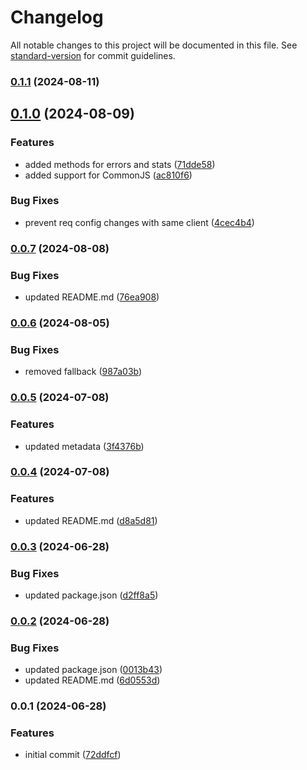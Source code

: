 # Changelog

All notable changes to this project will be documented in this file. See [standard-version](https://github.com/conventional-changelog/standard-version) for commit guidelines.

### [0.1.1](https://github.com/cedrick-ah/resilient-client/compare/v0.1.0...v0.1.1) (2024-08-11)

## [0.1.0](https://github.com/cedrick-ah/resilient-client/compare/v0.0.7...v0.1.0) (2024-08-09)


### Features

* added methods for errors and stats ([71dde58](https://github.com/cedrick-ah/resilient-client/commit/71dde58fda5fbebf97e2fe9919269a085a776fb5))
* added support for CommonJS ([ac810f6](https://github.com/cedrick-ah/resilient-client/commit/ac810f6155b1b840b466b415d0a2f4a03349ab96))


### Bug Fixes

* prevent req config changes with same client ([4cec4b4](https://github.com/cedrick-ah/resilient-client/commit/4cec4b4525f4acfadb6a443d88c75ef1718a5f16))

### [0.0.7](https://github.com/cedrick-ah/resilient-client/compare/v0.0.6...v0.0.7) (2024-08-08)


### Bug Fixes

* updated README.md ([76ea908](https://github.com/cedrick-ah/resilient-client/commit/76ea908eea5ac7121bb57ab03bc40c35be4c9dff))

### [0.0.6](https://github.com/cedrick-ah/resilient-client/compare/v0.0.5...v0.0.6) (2024-08-05)


### Bug Fixes

* removed fallback ([987a03b](https://github.com/cedrick-ah/resilient-client/commit/987a03be252a1f98326f0acbedca0b09450e3302))

### [0.0.5](https://github.com/cedrick-ah/resilient-client/compare/v0.0.4...v0.0.5) (2024-07-08)


### Features

* updated metadata ([3f4376b](https://github.com/cedrick-ah/resilient-client/commit/3f4376b1d531383ba51ecf6ba8fc94ef0d2d9c31))

### [0.0.4](https://github.com/cedrick-ah/resilient-client/compare/v0.0.3...v0.0.4) (2024-07-08)


### Features

* updated README.md ([d8a5d81](https://github.com/cedrick-ah/resilient-client/commit/d8a5d819faa83437b7e0e8b88d562513a6efec06))

### [0.0.3](https://github.com/cedrick-ah/resilient-client/compare/v0.0.2...v0.0.3) (2024-06-28)


### Bug Fixes

* updated package.json ([d2ff8a5](https://github.com/cedrick-ah/resilient-client/commit/d2ff8a5137ac01cae2c17c6d54c5e9ee27a78069))

### [0.0.2](https://github.com/cedrick-ah/ts-node-pckg-starter/compare/v0.0.1...v0.0.2) (2024-06-28)


### Bug Fixes

* updated package.json ([0013b43](https://github.com/cedrick-ah/ts-node-pckg-starter/commit/0013b4303fb5a56a2496541886abf5d0a52109ed))
* updated README.md ([6d0553d](https://github.com/cedrick-ah/ts-node-pckg-starter/commit/6d0553dc89c47c9f9432d4f75627044a88904144))

### 0.0.1 (2024-06-28)


### Features

* initial commit ([72ddfcf](https://github.com/KryptaPay/ts-node-pckg-starter/commit/72ddfcf134f98d02dc9c77ba45d105dab3a7a45f))
